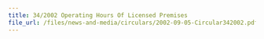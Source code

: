 ```yaml
---
title: 34/2002 Operating Hours Of Licensed Premises
file_url: /files/news-and-media/circulars/2002-09-05-Circular342002.pdf
---
```


